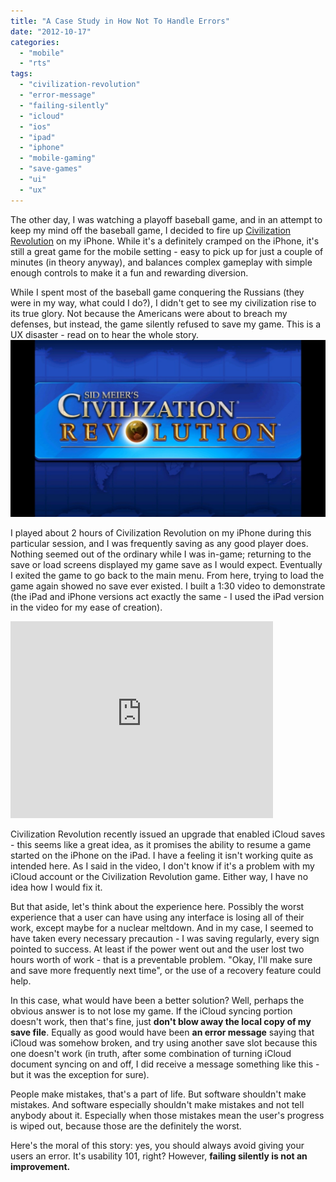 ```yaml
---
title: "A Case Study in How Not To Handle Errors"
date: "2012-10-17"
categories: 
  - "mobile"
  - "rts"
tags: 
  - "civilization-revolution"
  - "error-message"
  - "failing-silently"
  - "icloud"
  - "ios"
  - "ipad"
  - "iphone"
  - "mobile-gaming"
  - "save-games"
  - "ui"
  - "ux"
---
```


The other day, I was watching a playoff baseball game, and in an attempt to keep my mind off the baseball game, I decided to fire up [Civilization Revolution](https://itunes.apple.com/us/app/civilization-revolution/id324563544?mt=8) on my iPhone. While it's a definitely cramped on the iPhone, it's still a great game for the mobile setting - easy to pick up for just a couple of minutes (in theory anyway), and balances complex gameplay with simple enough controls to make it a fun and rewarding diversion.

While I spent most of the baseball game conquering the Russians (they were in my way, what could I do?), I didn't get to see my civilization rise to its true glory. Not because the Americans were about to breach my defenses, but instead, the game silently refused to save my game. This is a UX disaster - read on to hear the whole story. [![20121016-210447.jpg](images/20121016-210447.jpg)](http://www.thatgamesux.com/wp-content/uploads/2012/10/20121016-210447.jpg) 

I played about 2 hours of Civilization Revolution on my iPhone during this particular session, and I was frequently saving as any good player does. Nothing seemed out of the ordinary while I was in-game; returning to the save or load screens displayed my game save as I would expect. Eventually I exited the game to go back to the main menu. From here, trying to load the game again showed no save ever existed. I built a 1:30 video to demonstrate (the iPad and iPhone versions act exactly the same - I used the iPad version in the video for my ease of creation).

<iframe src="http://www.youtube.com/embed/4kATxF9BcuU" frameborder="0" width="420" height="315"></iframe>

Civilization Revolution recently issued an upgrade that enabled iCloud saves - this seems like a great idea, as it promises the ability to resume a game started on the iPhone on the iPad. I have a feeling it isn't working quite as intended here. As I said in the video, I don't know if it's a problem with my iCloud account or the Civilization Revolution game. Either way, I have no idea how I would fix it.

But that aside, let's think about the experience here. Possibly the worst experience that a user can have using any interface is losing all of their work, except maybe for a nuclear meltdown. And in my case, I seemed to have taken every necessary precaution - I was saving regularly, every sign pointed to success. At least if the power went out and the user lost two hours worth of work - that is a preventable problem. "Okay, I'll make sure and save more frequently next time", or the use of a recovery feature could help.

In this case, what would have been a better solution? Well, perhaps the obvious answer is to not lose my game. If the iCloud syncing portion doesn't work, then that's fine, just **don't blow away the local copy of my save file**. Equally as good would have been **an error message** saying that iCloud was somehow broken, and try using another save slot because this one doesn't work (in truth, after some combination of turning iCloud document syncing on and off, I did receive a message something like this - but it was the exception for sure).

People make mistakes, that's a part of life. But software shouldn't make mistakes. And software especially shouldn't make mistakes and not tell anybody about it. Especially when those mistakes mean the user's progress is wiped out, because those are the definitely the worst.

Here's the moral of this story: yes, you should always avoid giving your users an error. It's usability 101, right? However, **failing silently is not an improvement.**
